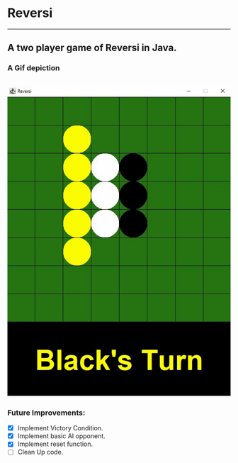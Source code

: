 # Reversi
---
A two player game of Reversi in Java.
---
### A Gif depiction
![Reversi GIF](https://github.com/Jacob-Lillywhite/Reversi/blob/master/Screenshots/Reversi2.gif)
---
### Future Improvements: 
- [x] Implement Victory Condition.
- [x] Implement basic AI opponent.
- [x] Implement reset function.
- [ ] Clean Up code.
